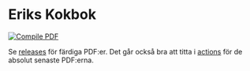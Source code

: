 # Eriks Kokbok
[![Compile PDF](https://github.com/erikvader/kokbok/actions/workflows/main.yml/badge.svg?branch=master)](https://github.com/erikvader/kokbok/actions/workflows/main.yml)

Se [releases](https://github.com/erikvader/kokbok/releases) för färdiga PDF:er.
Det går också bra att titta i [actions](https://github.com/erikvader/kokbok/actions) för de absolut senaste PDF:erna.
